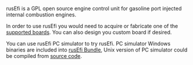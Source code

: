 rusEfi is a GPL open source engine control unit for gasoline port injected internal combustion engines.

In order to use rusEfi you would need to acquire or fabricate one of the [supported boards](Hardware). You can also design you custom board if desired.

You can use rusEfi PC simulator to try rusEfi. PC simulator Windows binaries are included into [rusEfi Bundle](Download), Unix version of PC simulator could be compiled from [source code](https://github.com/rusefi/rusefi/tree/master/simulator). 